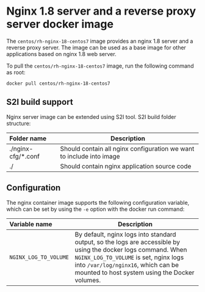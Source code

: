Nginx 1.8 server and a reverse proxy server docker image
========================================================

The `centos/rh-nginx-18-centos7` image provides an nginx 1.8 server and a reverse proxy server. The image can be used as a base image for other applications based on nginx 1.8 web server.


To pull the `centos/rh-nginx-18-centos7` image, run the following command as root:
```
docker pull centos/rh-nginx-18-centos7
```

S2I build support
-------------
Nginx server image can be extended using S2I tool.
S2I build folder structure:

|    Folder name         |    Description                            |
| :--------------------- | ----------------------------------------- |
|  ./nginx-cfg/*.conf    | Should contain all nginx configuration we want to include into image |
|  ./                    | Should contain nginx application source code                         |

Configuration
-------------
The nginx container image supports the following configuration variable, which can be set by using the `-e` option with the docker run command:


|    Variable name       |    Description                            |
| :--------------------- | ----------------------------------------- |
|  `NGINX_LOG_TO_VOLUME` | By default, nginx logs into standard output, so the logs are accessible by using the docker logs command. When `NGINX_LOG_TO_VOLUME` is set, nginx logs into `/var/log/nginx16`, which can be mounted to host system using the Docker volumes. |
